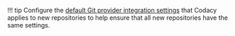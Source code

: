 !!! tip
    Configure the [default Git provider integration settings](../../organizations/default-git-provider-integration.md) that Codacy applies to new repositories to help ensure that all new repositories have the same settings.
